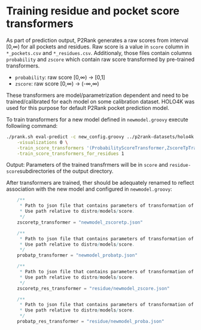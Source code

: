 
# Training residue and pocket score transformers


As part of prediction output, P2Rank generates a raw scores from interval [0,∞) for all pockets and residues. 
Raw score is a value in `score` column in `*_pockets.csv` and `*_residues.csv`.
Additionaly, those files contain columns `probability` and `zscore` which contain raw score transformed by pre-trained transformers.
     
* `probability`: raw score [0,∞) ->  [0,1]
* `zscore`: raw score [0,∞) -> (-∞,∞)

These transformers are model/parametrization dependent and need to be trained/calibrated for each model on some calibration dataset. 
HOLO4K was used for this purpose for default P2Rank pocket prediction model. 


To train transformers for a new model defined in `newmodel.groovy` execute followiing command:
~~~sh
./prank.sh eval-predict -c new_config.groovy ../p2rank-datasets/holo4k.ds \
    -visualizations 0 \
    -train_score_transformers '(ProbabilityScoreTransformer,ZscoreTpTransformer)' \
    -train_score_transformers_for_residues 1
~~~
Output: Parameters of the trained transfrmers will be in `score` and `residue-score`subdirectories of the output directory.

After transformers are trained, ther should be adequately renamed to reflect association with the new model and configured in `newmodel.groovy`:
~~~groovy
    /**
     * Path to json file that contains parameters of transformation of raw score to "z-score calculated from distribution of true pockets" (pocket.auxInfo.zScoreTP).
     * Use path relative to distro/models/score.
     */
    zscoretp_transformer = "newmodel_zscoretp.json"

    /**
     * Path to json file that contains parameters of transformation of raw score to "probability that pocket with given score is true pocket" (pocket.auxInfo.probaTP).
     * Use path relative to distro/models/score.
     */
    probatp_transformer = "newmodel_probatp.json"

    /**
     * Path to json file that contains parameters of transformation of raw score to "z-score calculated from distribution of all residue scores".
     * Use path relative to distro/models/score.
     */
    zscoretp_res_transformer = "residue/newmodel_zscore.json"

    /**
     * Path to json file that contains parameters of transformation of raw score to "probability that residue with given score is true (binding) residue".
     * Use path relative to distro/models/score.
     */
    probatp_res_transformer = "residue/newmodel_proba.json"
~~~